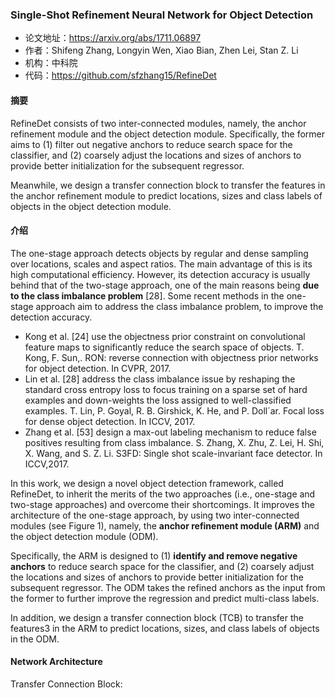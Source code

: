 ### Single-Shot Refinement Neural Network for Object Detection
- 论文地址：https://arxiv.org/abs/1711.06897
- 作者：Shifeng Zhang, Longyin Wen, Xiao Bian, Zhen Lei, Stan Z. Li
- 机构：中科院
- 代码：https://github.com/sfzhang15/RefineDet


#### 摘要
RefineDet consists of two inter-connected modules, namely, the anchor refinement module and the object detection module.
Specifically, the former aims to (1) filter out negative anchors to reduce search space for the classifier, and
(2) coarsely adjust the locations and sizes of anchors to provide better initialization for the subsequent regressor.

Meanwhile, we design a transfer connection block to transfer the features in the anchor refinement module to predict locations, sizes and class labels of objects in the object detection module.

#### 介绍
The one-stage approach detects objects by regular and dense sampling over locations, scales and aspect ratios. The main advantage of this is its high computational efficiency. However, its detection accuracy is usually behind that of the two-stage approach, one of the main reasons being **due to the class imbalance problem** [28].
Some recent methods in the one-stage approach aim to address the class imbalance problem, to improve the detection accuracy. 
- Kong et al. [24] use the objectness prior constraint on convolutional feature maps to significantly reduce the search space of objects.
T. Kong, F. Sun,. RON: reverse connection with objectness prior networks for object detection. In CVPR, 2017.  
- Lin et al. [28] address the class imbalance issue by reshaping the standard cross entropy loss to focus training on a sparse set of hard examples and down-weights the loss assigned to well-classified examples.
T. Lin, P. Goyal, R. B. Girshick, K. He, and P. Doll´ar. Focal loss for dense object detection. In ICCV, 2017.
- Zhang et al. [53] design a max-out labeling mechanism to reduce false positives resulting from class imbalance.
S. Zhang, X. Zhu, Z. Lei, H. Shi, X. Wang, and S. Z. Li. S3FD: Single shot scale-invariant face detector. In ICCV,2017.

In this work, we design a novel object detection framework, called RefineDet, to inherit the merits of the two approaches (i.e., one-stage and two-stage approaches) and overcome their shortcomings. It improves the architecture of the one-stage approach, by using two inter-connected modules (see Figure 1), namely, the **anchor refinement module (ARM)** and the object detection module (ODM).

Specifically, the ARM is designed to (1) **identify and remove negative anchors** to reduce search space for the classifier, and (2) coarsely adjust the locations and sizes of anchors to provide better initialization for the subsequent regressor. The ODM takes the refined anchors as the input from the former to further improve the regression and predict multi-class labels.

In addition, we design a transfer connection block (TCB) to transfer the features3 in the ARM to predict locations, sizes, and class
labels of objects in the ODM.

#### Network Architecture
Transfer Connection Block:
